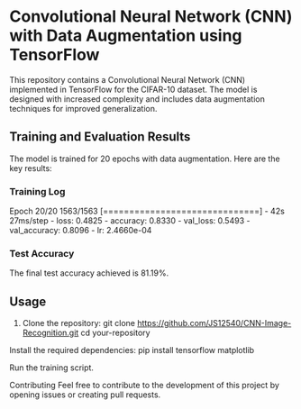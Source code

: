 # Convolutional Neural Network (CNN) with Data Augmentation using TensorFlow

This repository contains a Convolutional Neural Network (CNN) implemented in TensorFlow for the CIFAR-10 dataset. The model is designed with increased complexity and includes data augmentation techniques for improved generalization.

## Training and Evaluation Results

The model is trained for 20 epochs with data augmentation. Here are the key results:

### Training Log

Epoch 20/20
1563/1563 [==============================] - 42s 27ms/step - loss: 0.4825 - accuracy: 0.8330 - val_loss: 0.5493 - val_accuracy: 0.8096 - lr: 2.4660e-04


### Test Accuracy

The final test accuracy achieved is 81.19%.

## Usage

1. Clone the repository:
   git clone https://github.com/JS12540/CNN-Image-Recognition.git
   cd your-repository
   
Install the required dependencies:
pip install tensorflow matplotlib

Run the training script.

Contributing
Feel free to contribute to the development of this project by opening issues or creating pull requests.
